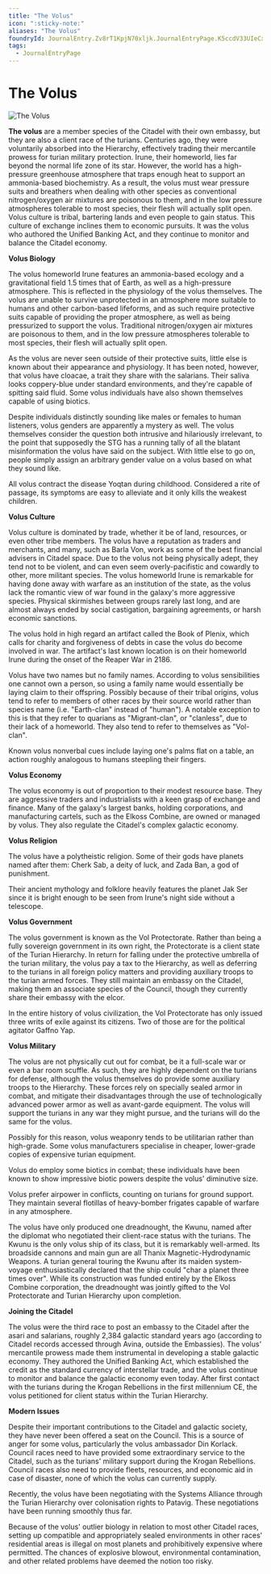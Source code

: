 ```yaml
---
title: "The Volus"
icon: ":sticky-note:"
aliases: "The Volus"
foundryId: JournalEntry.Zv8rT1KpjN70xljk.JournalEntryPage.K5ccdV33UIeCx70B
tags:
  - JournalEntryPage
---
```


# The Volus
![The Volus](../../../src/assets/media/volus.png)

**The volus** are a member species of the Citadel with their own embassy, but they are also a client race of the turians. Centuries ago, they were voluntarily absorbed into the Hierarchy, effectively trading their mercantile prowess for turian military protection. Irune, their homeworld, lies far beyond the normal life zone of its star. However, the world has a high-pressure greenhouse atmosphere that traps enough heat to support an ammonia-based biochemistry. As a result, the volus must wear pressure suits and breathers when dealing with other species as conventional nitrogen/oxygen air mixtures are poisonous to them, and in the low pressure atmospheres tolerable to most species, their flesh will actually split open. Volus culture is tribal, bartering lands and even people to gain status. This culture of exchange inclines them to economic pursuits. It was the volus who authored the Unified Banking Act, and they continue to monitor and balance the Citadel economy.

**Volus Biology**

The volus homeworld Irune features an ammonia-based ecology and a gravitational field 1.5 times that of Earth, as well as a high-pressure atmosphere. This is reflected in the physiology of the volus themselves. The volus are unable to survive unprotected in an atmosphere more suitable to humans and other carbon-based lifeforms, and as such require protective suits capable of providing the proper atmosphere, as well as being pressurized to support the volus. Traditional nitrogen/oxygen air mixtures are poisonous to them, and in the low pressure atmospheres tolerable to most species, their flesh will actually split open.

As the volus are never seen outside of their protective suits, little else is known about their appearance and physiology. It has been noted, however, that volus have cloacae, a trait they share with the salarians. Their saliva looks coppery-blue under standard environments, and they're capable of spitting said fluid. Some volus individuals have also shown themselves capable of using biotics.

Despite individuals distinctly sounding like males or females to human listeners, volus genders are apparently a mystery as well. The volus themselves consider the question both intrusive and hilariously irrelevant, to the point that supposedly the STG has a running tally of all the blatant misinformation the volus have said on the subject. With little else to go on, people simply assign an arbitrary gender value on a volus based on what they sound like.

All volus contract the disease Yoqtan during childhood. Considered a rite of passage, its symptoms are easy to alleviate and it only kills the weakest children.

**Volus Culture**

Volus culture is dominated by trade, whether it be of land, resources, or even other tribe members. The volus have a reputation as traders and merchants, and many, such as Barla Von, work as some of the best financial advisers in Citadel space. Due to the volus not being physically adept, they tend not to be violent, and can even seem overly-pacifistic and cowardly to other, more militant species. The volus homeworld Irune is remarkable for having done away with warfare as an institution of the state, as the volus lack the romantic view of war found in the galaxy's more aggressive species. Physical skirmishes between groups rarely last long, and are almost always ended by social castigation, bargaining agreements, or harsh economic sanctions.

The volus hold in high regard an artifact called the Book of Plenix, which calls for charity and forgiveness of debts in case the volus do become involved in war. The artifact's last known location is on their homeworld Irune during the onset of the Reaper War in 2186.

Volus have two names but no family names. According to volus sensibilities one cannot own a person, so using a family name would essentially be laying claim to their offspring. Possibly because of their tribal origins, volus tend to refer to members of other races by their source world rather than species name (i.e. "Earth-clan" instead of "human"). A notable exception to this is that they refer to quarians as "Migrant-clan", or "clanless", due to their lack of a homeworld. They also tend to refer to themselves as "Vol-clan".

Known volus nonverbal cues include laying one's palms flat on a table, an action roughly analogous to humans steepling their fingers.

**Volus Economy**

The volus economy is out of proportion to their modest resource base. They are aggressive traders and industrialists with a keen grasp of exchange and finance. Many of the galaxy's largest banks, holding corporations, and manufacturing cartels, such as the Elkoss Combine, are owned or managed by volus. They also regulate the Citadel's complex galactic economy.

**Volus Religion**

The volus have a polytheistic religion. Some of their gods have planets named after them: Cherk Sab, a deity of luck, and Zada Ban, a god of punishment.

Their ancient mythology and folklore heavily features the planet Jak Ser since it is bright enough to be seen from Irune's night side without a telescope.

**Volus Government**

The volus government is known as the Vol Protectorate. Rather than being a fully sovereign government in its own right, the Protectorate is a client state of the Turian Hierarchy. In return for falling under the protective umbrella of the turian military, the volus pay a tax to the Hierarchy, as well as deferring to the turians in all foreign policy matters and providing auxiliary troops to the turian armed forces. They still maintain an embassy on the Citadel, making them an associate species of the Council, though they currently share their embassy with the elcor.

In the entire history of volus civilization, the Vol Protectorate has only issued three writs of exile against its citizens. Two of those are for the political agitator Gaffno Yap.

**Volus Military**

The volus are not physically cut out for combat, be it a full-scale war or even a bar room scuffle. As such, they are highly dependent on the turians for defense, although the volus themselves do provide some auxiliary troops to the Hierarchy. These forces rely on specially sealed armor in combat, and mitigate their disadvantages through the use of technologically advanced power armor as well as avant-garde equipment. The volus will support the turians in any war they might pursue, and the turians will do the same for the volus.

Possibly for this reason, volus weaponry tends to be utilitarian rather than high-grade. Some volus manufacturers specialise in cheaper, lower-grade copies of expensive turian equipment.

Volus do employ some biotics in combat; these individuals have been known to show impressive biotic powers despite the volus' diminutive size.

Volus prefer airpower in conflicts, counting on turians for ground support. They maintain several flotillas of heavy-bomber frigates capable of warfare in any atmosphere.

The volus have only produced one dreadnought, the Kwunu, named after the diplomat who negotiated their client-race status with the turians. The Kwunu is the only volus ship of its class, but it is remarkably well-armed. Its broadside cannons and main gun are all Thanix Magnetic-Hydrodynamic Weapons. A turian general touring the Kwunu after its maiden system-voyage enthusiastically declared that the ship could "char a planet three times over". While its construction was funded entirely by the Elkoss Combine corporation, the dreadnought was jointly gifted to the Vol Protectorate and Turian Hierarchy upon completion.

**Joining the Citadel**

The volus were the third race to post an embassy to the Citadel after the asari and salarians, roughly 2,384 galactic standard years ago (according to Citadel records accessed through Avina, outside the Embassies). The volus' mercantile prowess made them instrumental in developing a stable galactic economy. They authored the Unified Banking Act, which established the credit as the standard currency of interstellar trade, and the volus continue to monitor and balance the galactic economy even today. After first contact with the turians during the Krogan Rebellions in the first millennium CE, the volus petitioned for client status within the Turian Hierarchy.

**Modern Issues**

Despite their important contributions to the Citadel and galactic society, they have never been offered a seat on the Council. This is a source of anger for some volus, particularly the volus ambassador Din Korlack. Council races need to have provided some extraordinary service to the Citadel, such as the turians' military support during the Krogan Rebellions. Council races also need to provide fleets, resources, and economic aid in case of disaster, none of which the volus can currently supply.

Recently, the volus have been negotiating with the Systems Alliance through the Turian Hierarchy over colonisation rights to Patavig. These negotiations have been running smoothly thus far.

Because of the volus' outlier biology in relation to most other Citadel races, setting up compatible and appropriately sealed environments in other races' residential areas is illegal on most planets and prohibitively expensive where permitted. The chances of explosive blowout, environmental contamination, and other related problems have deemed the notion too risky.
